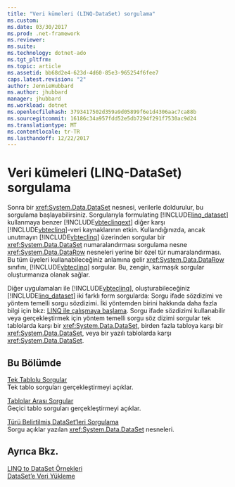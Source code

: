 ```yaml
---
title: "Veri kümeleri (LINQ-DataSet) sorgulama"
ms.custom: 
ms.date: 03/30/2017
ms.prod: .net-framework
ms.reviewer: 
ms.suite: 
ms.technology: dotnet-ado
ms.tgt_pltfrm: 
ms.topic: article
ms.assetid: bb68d2e4-623d-4d60-85e3-965254f6fee7
caps.latest.revision: "2"
author: JennieHubbard
ms.author: jhubbard
manager: jhubbard
ms.workload: dotnet
ms.openlocfilehash: 3793417502d359a9d05899f6e1d4306aac7ca88b
ms.sourcegitcommit: 16186c34a957fdd52e5db7294f291f7530ac9d24
ms.translationtype: MT
ms.contentlocale: tr-TR
ms.lasthandoff: 12/22/2017
---
```

# <a name="querying-datasets-linq-to-dataset"></a>Veri kümeleri (LINQ-DataSet) sorgulama
Sonra bir <xref:System.Data.DataSet> nesnesi, verilerle doldurulur, bu sorgulama başlayabilirsiniz. Sorgularıyla formulating [!INCLUDE[linq_dataset](../../../../includes/linq-dataset-md.md)] kullanmaya benzer [!INCLUDE[vbteclinqext](../../../../includes/vbteclinqext-md.md)] diğer karşı [!INCLUDE[vbteclinq](../../../../includes/vbteclinq-md.md)]-veri kaynaklarının etkin. Kullandığınızda, ancak unutmayın [!INCLUDE[vbteclinq](../../../../includes/vbteclinq-md.md)] üzerinden sorgular bir <xref:System.Data.DataSet> numaralandırması sorgulama nesne <xref:System.Data.DataRow> nesneleri yerine bir özel tür numaralandırması. Bu tüm üyeleri kullanabileceğiniz anlamına gelir <xref:System.Data.DataRow> sınıfını, [!INCLUDE[vbteclinq](../../../../includes/vbteclinq-md.md)] sorgular. Bu, zengin, karmaşık sorgular oluşturmanıza olanak sağlar.  
  
 Diğer uygulamaları ile [!INCLUDE[vbteclinq](../../../../includes/vbteclinq-md.md)], oluşturabileceğiniz [!INCLUDE[linq_dataset](../../../../includes/linq-dataset-md.md)] iki farklı form sorgularda: Sorgu ifade sözdizimi ve yöntem temelli sorgu sözdizimi. İki yöntemden birini hakkında daha fazla bilgi için bkz: [LINQ ile çalışmaya başlama](http://msdn.microsoft.com/en-us/6cc9af04-950a-4cc3-83d4-2aeb4abe4de9). Sorgu ifade sözdizimi kullanabilir veya gerçekleştirmek için yöntem temelli sorgu söz dizimi sorgular tek tablolarda karşı bir <xref:System.Data.DataSet>, birden fazla tabloya karşı bir <xref:System.Data.DataSet>, veya bir yazılı tablolarda karşı <xref:System.Data.DataSet>.  
  
## <a name="in-this-section"></a>Bu Bölümde  
 [Tek Tablolu Sorgular](../../../../docs/framework/data/adonet/single-table-queries-linq-to-dataset.md)  
 Tek tablo sorguları gerçekleştirmeyi açıklar.  
  
 [Tablolar Arası Sorgular](../../../../docs/framework/data/adonet/cross-table-queries-linq-to-dataset.md)  
 Geçici tablo sorguları gerçekleştirmeyi açıklar.  
  
 [Türü Belirtilmiş DataSet’leri Sorgulama](../../../../docs/framework/data/adonet/querying-typed-datasets.md)  
 Sorgu açıklar yazılan <xref:System.Data.DataSet> nesneleri.  
  
## <a name="see-also"></a>Ayrıca Bkz.  
 [LINQ to DataSet Örnekleri](../../../../docs/framework/data/adonet/linq-to-dataset-examples.md)  
 [DataSet’e Veri Yükleme](../../../../docs/framework/data/adonet/loading-data-into-a-dataset.md)
